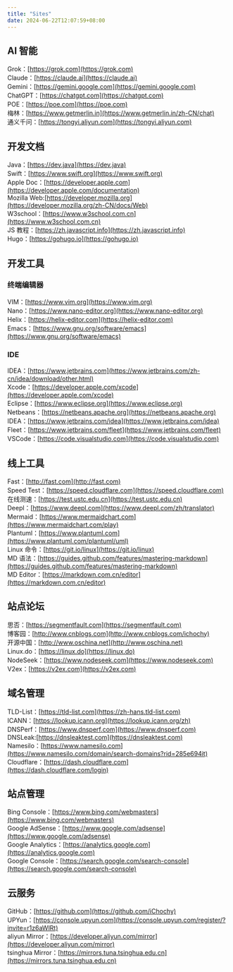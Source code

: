 ```yaml
---
title: "Sites"
date: 2024-06-22T12:07:59+08:00
---
```


## AI 智能
Grok：[https://grok.com](https://grok.com)   
Claude：[https://claude.ai](https://claude.ai)   
Gemini：[https://gemini.google.com](https://gemini.google.com)   
ChatGPT：[https://chatgpt.com](https://chatgpt.com)  
POE：[https://poe.com](https://poe.com)    
梅林：[https://www.getmerlin.in](https://www.getmerlin.in/zh-CN/chat)  
通义千问：[https://tongyi.aliyun.com](https://tongyi.aliyun.com)  

## 开发文档
Java：[https://dev.java](https://dev.java)  
Swift：[https://www.swift.org](https://www.swift.org)  
Apple Doc：[https://developer.apple.com](https://developer.apple.com/documentation)  
Mozilla Web:[https://developer.mozilla.org](https://developer.mozilla.org/zh-CN/docs/Web)  
W3school：[https://www.w3school.com.cn](https://www.w3school.com.cn)  
JS 教程：[https://zh.javascript.info](https://zh.javascript.info)  
Hugo：[https://gohugo.io](https://gohugo.io)   

## 开发工具
### 终端编辑器
VIM：[https://www.vim.org](https://www.vim.org)  
Nano：[https://www.nano-editor.org](https://www.nano-editor.org)  
Helix：[https://helix-editor.com](https://helix-editor.com)  
Emacs：[https://www.gnu.org/software/emacs](https://www.gnu.org/software/emacs)  

### IDE
IDEA：[https://www.jetbrains.com](https://www.jetbrains.com/zh-cn/idea/download/other.html)  
Xcode：[https://developer.apple.com/xcode](https://developer.apple.com/xcode)  
Eclipse：[https://www.eclipse.org](https://www.eclipse.org)  
Netbeans：[https://netbeans.apache.org](https://netbeans.apache.org)  
IDEA：[https://www.jetbrains.com/idea](https://www.jetbrains.com/idea)  
Fleet：[https://www.jetbrains.com/fleet](https://www.jetbrains.com/fleet)  
VSCode：[https://code.visualstudio.com](https://code.visualstudio.com)  

## 线上工具
Fast：[http://fast.com](http://fast.com)  
Speed Test：[https://speed.cloudflare.com](https://speed.cloudflare.com)  
在线测速：[https://test.ustc.edu.cn](https://test.ustc.edu.cn)  
Deepl：[https://www.deepl.com](https://www.deepl.com/zh/translator)   
Mermaid：[https://www.mermaidchart.com](https://www.mermaidchart.com/play)   
Plantuml：[https://www.plantuml.com](https://www.plantuml.com/plantuml/uml)   
Linux 命令：[https://git.io/linux](https://git.io/linux)  
MD 语法：[https://guides.github.com/features/mastering-markdown](https://guides.github.com/features/mastering-markdown)  
MD Editor：[https://markdown.com.cn/editor](https://markdown.com.cn/editor)  

## 站点论坛
思否：[https://segmentfault.com](https://segmentfault.com)  
博客园：[http://www.cnblogs.com](http://www.cnblogs.com/ichochy)  
开源中国：[http://www.oschina.net](http://www.oschina.net)  
Linux.do：[https://linux.do](https://linux.do)    
NodeSeek：[https://www.nodeseek.com](https://www.nodeseek.com)    
V2ex：[https://v2ex.com](https://v2ex.com)  

## 域名管理
TLD-List：[https://tld-list.com](https://zh-hans.tld-list.com)  
ICANN：[https://lookup.icann.org](https://lookup.icann.org/zh)  
DNSPerf：[https://www.dnsperf.com](https://www.dnsperf.com)  
DNSLeak:[https://dnsleaktest.com](https://dnsleaktest.com)  
Namesilo：[https://www.namesilo.com](https://www.namesilo.com/domain/search-domains?rid=285e694it)  
Cloudflare：[https://dash.cloudflare.com](https://dash.cloudflare.com/login)  

## 站点管理  
Bing Console：[https://www.bing.com/webmasters](https://www.bing.com/webmasters)   
Google AdSense：[https://www.google.com/adsense](https://www.google.com/adsense)    
Google Analytics：[https://analytics.google.com](https://analytics.google.com)  
Google Console：[https://search.google.com/search-console](https://search.google.com/search-console)  

## 云服务
GitHub：[https://github.com](https://github.com/iChochy)  
UPYun：[https://console.upyun.com](https://console.upyun.com/register/?invite=r1z6aWlRt)  
aliyun Mirror：[https://developer.aliyun.com/mirror](https://developer.aliyun.com/mirror)  
tsinghua Mirror：[https://mirrors.tuna.tsinghua.edu.cn](https://mirrors.tuna.tsinghua.edu.cn)  
